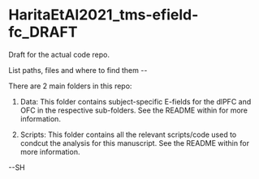 # HaritaEtAl2021_tms-efield-fc_DRAFT

Draft for the actual code repo.


List paths, files and where to find them --

There are 2 main folders in this repo: 

1) Data: This folder contains subject-specific E-fields for the dlPFC and OFC in the respective sub-folders.  See the README within for more information.


3) Scripts: This folder contains all the relevant scripts/code used to condcut the analysis for this manuscript. See the README within for more information.

--SH
